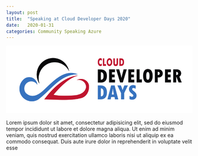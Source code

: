 ```yaml
---
layout: post
title:  "Speaking at Cloud Developer Days 2020"
date:   2020-01-31
categories: Community Speaking Azure
---
```


![GitHub Logo](/assets/media/events/PL-clouddeveloperdays.png)


Lorem ipsum dolor sit amet, consectetur adipisicing elit, sed do eiusmod tempor incididunt ut labore et dolore magna aliqua. Ut enim ad minim veniam, quis nostrud exercitation ullamco laboris nisi ut aliquip ex ea commodo consequat. Duis aute irure dolor in reprehenderit in voluptate velit esse

